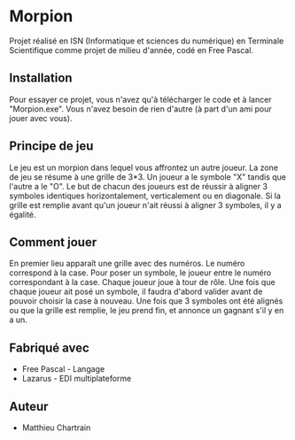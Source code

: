 # Morpion
Projet réalisé en ISN (Informatique et sciences du numérique) en Terminale Scientifique comme projet de milieu d'année, codé en Free Pascal.

## Installation
Pour essayer ce projet, vous n'avez qu'à télécharger le code et à lancer "Morpion.exe". Vous n'avez besoin de rien d'autre (à part d'un ami pour jouer avec vous).

## Principe de jeu
Le jeu est un morpion dans lequel vous affrontez un autre joueur. La zone de jeu se résume à une grille de 3*3. Un joueur a le symbole "X" tandis que l'autre a le "O". Le but de chacun des joueurs est de réussir à aligner 3 symboles identiques horizontalement, verticalement ou en diagonale. Si la grille est remplie avant qu'un joueur n'ait réussi à aligner 3 symboles, il y a égalité.

## Comment jouer
En premier lieu apparaît une grille avec des numéros. Le numéro correspond à la case. Pour poser un symbole, le joueur entre le numéro correspondant à la case. Chaque joueur joue à tour de rôle. Une fois que chaque joueur ait posé un symbole, il faudra d'abord valider avant de pouvoir choisir la case à nouveau. Une fois que 3 symboles ont été alignés ou que la grille est remplie, le jeu prend fin, et annonce un gagnant s'il y en a un.

## Fabriqué avec
- Free Pascal - Langage
- Lazarus - EDI multiplateforme

## Auteur
- Matthieu Chartrain
